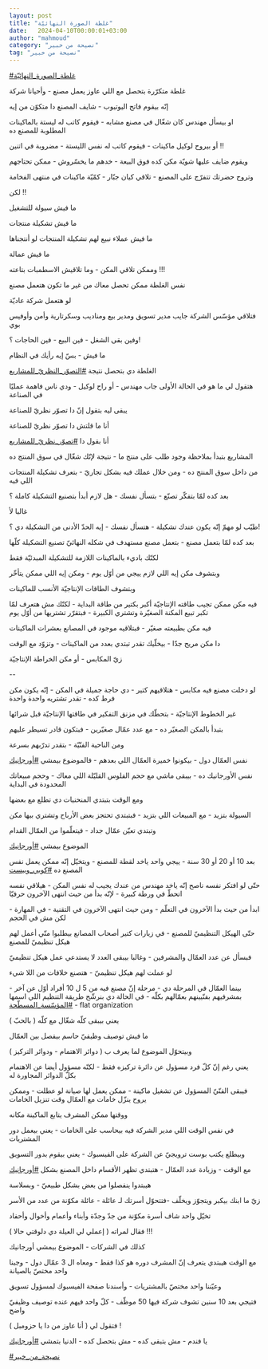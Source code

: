 ```yaml
---
layout: post
title: "غلطة الصورة النهائيّة"
date:   2024-04-10T00:00:01+03:00
author: "mahmoud"
category: "نصيحة من خبير"
tag: "نصيحة من خبير"
---
```



[<u>\#غلطة\_الصورة\_النهائيّة</u>](https://www.facebook.com/hashtag/%D8%BA%D9%84%D8%B7%D8%A9_%D8%A7%D9%84%D8%B5%D9%88%D8%B1%D8%A9_%D8%A7%D9%84%D9%86%D9%87%D8%A7%D8%A6%D9%8A%D9%91%D8%A9?__eep__=6&__cft__%5b0%5d=AZUVJojZp7d7hx22ywFvvLKuVIlfSqceRcOVb6hFCSHTpix1EGosFuW4mBN6f9QjQGCzgrUzBSZIQzbCKsdFNTUBKbLrfHc5gTaTrA4xpQA1NX50xVaIEL3gVJL6zLLgiM3z2jsfcZaDD4FJwYodHi3JT7cSKzAOwgj3cu1Qi5pa27gV0RhoOACprCzENE9IfWw&__tn__=*NK-R)




غلطة متكرّرة بتحصل مع اللي عاوز يعمل مصنع - وأحيانا
شركة

إنّه بيقوم فاتح اليوتيوب - شايف المصنع دا متكوّن من
إيه

او بيسأل مهندس كان شغّال في مصنع مشابه - فيقوم كاتب له
ليستة بالماكينات المطلوبة للمصنع ده

أو بيروح لوكيل ماكينات - فيقوم كاتب له نفس الليستة -
مضروبة في اتنين !!

ويقوم ضايف عليها شويّة مكن كده فوق البيعة - خدهم ما
يخسّروش - ممكن تحتاجهم




وتروح حضرتك تتفرّج على المصنع - تلاقي كيان جبّار - كمّيّة
ماكينات في منتهى الفخامة

لكن !!

ما فيش سيولة للتشغيل

ما فيش تشكيلة منتجات

ما فيش عملاء نبيع لهم تشكيلة المنتجات لو أنتجناها




ما فيش عمالة

وممكن تلاقي المكن - وما تلاقيش الاسطمبات بتاعته
!!!




نفس الغلطة ممكن تحصل معاك من غير ما تكون هتعمل
مصنع

لو هتعمل شركة عاديّة

فتلاقي مؤسّس الشركة جايب مدير تسويق ومدير بيع ومناديب
وسكرتارية وأمن وأوفيس بوي

وفين بقى الشغل - فين البيع - فين الحاجات ؟!

ما فيش - بسّ إيه رأيك في النظام




الغلطة دي بتحصل نتيجة
[<u>\#التصوّر\_النظريّ\_للمشاريع</u>](https://www.facebook.com/hashtag/%D8%A7%D9%84%D8%AA%D8%B5%D9%88%D9%91%D8%B1_%D8%A7%D9%84%D9%86%D8%B8%D8%B1%D9%8A%D9%91_%D9%84%D9%84%D9%85%D8%B4%D8%A7%D8%B1%D9%8A%D8%B9?__eep__=6&__cft__%5b0%5d=AZUVJojZp7d7hx22ywFvvLKuVIlfSqceRcOVb6hFCSHTpix1EGosFuW4mBN6f9QjQGCzgrUzBSZIQzbCKsdFNTUBKbLrfHc5gTaTrA4xpQA1NX50xVaIEL3gVJL6zLLgiM3z2jsfcZaDD4FJwYodHi3JT7cSKzAOwgj3cu1Qi5pa27gV0RhoOACprCzENE9IfWw&__tn__=*NK-R)




هتقول لي ما هو في الحالة الأولى جاب مهندس - أو راح
لوكيل - ودي ناس فاهمة عمليّا في الصناعة

يبقى ليه بتقول إنّ دا تصوّر نظريّ للصناعة




أنا ما قلتش دا تصوّر نظريّ للصناعة

أنا بقول دا
[<u>\#تصوّر\_نظريّ\_للمشاريع</u>](https://www.facebook.com/hashtag/%D8%AA%D8%B5%D9%88%D9%91%D8%B1_%D9%86%D8%B8%D8%B1%D9%8A%D9%91_%D9%84%D9%84%D9%85%D8%B4%D8%A7%D8%B1%D9%8A%D8%B9?__eep__=6&__cft__%5b0%5d=AZUVJojZp7d7hx22ywFvvLKuVIlfSqceRcOVb6hFCSHTpix1EGosFuW4mBN6f9QjQGCzgrUzBSZIQzbCKsdFNTUBKbLrfHc5gTaTrA4xpQA1NX50xVaIEL3gVJL6zLLgiM3z2jsfcZaDD4FJwYodHi3JT7cSKzAOwgj3cu1Qi5pa27gV0RhoOACprCzENE9IfWw&__tn__=*NK-R)




المشاريع بتبدأ بملاحظة وجود طلب على منتج ما - نتيجة لإنّك
شغّال في سوق المنتج ده

من داخل سوق المنتج ده - ومن خلال عملك فيه بشكل تجاريّ -
بتعرف تشكيلة المنتجات اللي فيه




بعد كده لمّا بتفكّر تصنّع - بتسأل نفسك - هل لازم أبدأ
بتصنيع التشكيلة كاملة ؟

غالبا لأ




طيّب لو مهمّ إنّه يكون عندك تشكيلة - هتسأل نفسك - إيه الحدّ
الأدنى من التشكيلة دي ؟!




بعد كده لمّا بتعمل مصنع - بتعمل مصنع مستهدف في شكله
النهائيّ تصنيع التشكيلة كلّها

لكنّك باديء بالماكينات اللازمة للتشكيلة المبدئيّة
فقط




وبتشوف مكن إيه اللي لازم ييجي من أوّل يوم - ومكن إيه اللي
ممكن يتأخّر




وبتشوف الطاقات الإنتاجيّة الأنسب للماكينات

فيه مكن ممكن تجيب طاقته الإنتاجيّة أكبر بكتير من طاقة
البداية - لكنّك مش هتعرف لمّا تكبر تبيع المكنة الصغيّرة وتشتري الكبيرة -
فبتقرّر تشتريها من أوّل يوم




فيه مكن بطبيعته صغيّر - فبتلاقيه موجود في المصانع بعشرات
الماكينات

دا مكن مريح جدّا - بيخلّيك تقدر تبتدي بعدد من الماكينات -
وتزوّد مع الوقت

زيّ المكابس - أو مكن الخراطة الإنتاجيّة

--

لو دخلت مصنع فيه مكابس - هتلاقيهم كتير - دي حاجة جميلة
في المكن - إنّه يكون مكن فرط كده - تقدر تشتريه واحدة واحدة

غير الخطوط الإنتاجيّة - بتحطّك في مزنق التفكير في طاقتها
الإنتاجيّة قبل شرائها




بتبدأ بالمكن الصغيّر ده - مع عدد عمّال صغيّرين - فبتكون
قادر تسيطر عليهم

ومن الناحية الفنّيّة - بتقدر تدرّبهم
بسرعة

نفس العمّال دول - بيكونوا خميرة العمّال اللي بعدهم -
فالموضوع بيمشي
[<u>\#أورجانيك</u>](https://www.facebook.com/hashtag/%D8%A3%D9%88%D8%B1%D8%AC%D8%A7%D9%86%D9%8A%D9%83?__eep__=6&__cft__%5b0%5d=AZUVJojZp7d7hx22ywFvvLKuVIlfSqceRcOVb6hFCSHTpix1EGosFuW4mBN6f9QjQGCzgrUzBSZIQzbCKsdFNTUBKbLrfHc5gTaTrA4xpQA1NX50xVaIEL3gVJL6zLLgiM3z2jsfcZaDD4FJwYodHi3JT7cSKzAOwgj3cu1Qi5pa27gV0RhoOACprCzENE9IfWw&__tn__=*NK-R)




نفس الأورجانيك ده - بيبقى ماشي مع حجم الفلوس القليّلة
اللي معاك - وحجم مبيعاتك المحدودة في البداية




ومع الوقت بتبتدي المنحنيات دي تطلع مع بعضها

السيولة بتزيد - مع المبيعات اللي بتزيد - فبتبتدي تحتجز
بعض الأرباح وتشتري بيها مكن




وتبتدي تعيّن عمّال جداد - فيتعلّموا من العمّال القدام

الموضوع بيمشي
[<u>\#أورجانيك</u>](https://www.facebook.com/hashtag/%D8%A3%D9%88%D8%B1%D8%AC%D8%A7%D9%86%D9%8A%D9%83?__eep__=6&__cft__%5b0%5d=AZUVJojZp7d7hx22ywFvvLKuVIlfSqceRcOVb6hFCSHTpix1EGosFuW4mBN6f9QjQGCzgrUzBSZIQzbCKsdFNTUBKbLrfHc5gTaTrA4xpQA1NX50xVaIEL3gVJL6zLLgiM3z2jsfcZaDD4FJwYodHi3JT7cSKzAOwgj3cu1Qi5pa27gV0RhoOACprCzENE9IfWw&__tn__=*NK-R)




بعد 10 أو 20 أو 30 سنة - ييجي واحد ياخد لقطة للمصنع -
ويتخيّل إنّه ممكن يعمل نفس المصنع ده
[<u>\#كوبي\_وبيست</u>](https://www.facebook.com/hashtag/%D9%83%D9%88%D8%A8%D9%8A_%D9%88%D8%A8%D9%8A%D8%B3%D8%AA?__eep__=6&__cft__%5b0%5d=AZUVJojZp7d7hx22ywFvvLKuVIlfSqceRcOVb6hFCSHTpix1EGosFuW4mBN6f9QjQGCzgrUzBSZIQzbCKsdFNTUBKbLrfHc5gTaTrA4xpQA1NX50xVaIEL3gVJL6zLLgiM3z2jsfcZaDD4FJwYodHi3JT7cSKzAOwgj3cu1Qi5pa27gV0RhoOACprCzENE9IfWw&__tn__=*NK-R)




حتّى لو افتكر نفسه ناصح إنّه ياخد مهندس من عندك يجيب له
نفس المكن - هيلاقي نفسه اتحطّ في ورطة كبيرة - لإنّه بدأ من حيث انتهى
الآخرون حرفيّا




ابدأ من حيث بدأ الآخرون في التعلّم - ومن حيث انتهى
الآخرون في التقنية - في المهارة - لكن مش في الحجم




حتّى الهيكل التنظيميّ للمصنع - في زيارات كتير أصحاب
المصانع بيطلبوا منّي أعمل لهم هيكل تنظيميّ للمصنع

فبسأل عن عدد العمّال والمشرفين - وغالبا بيبقى العدد لا
يستدعي عمل هيكل تنظيميّ

لو عملت لهم هيكل تنظيميّ - هتصنع خلافات من اللا
شيء




بينما العمّال في المرحلة دي - مرحلة إنّ مصنع فيه من 5 ل 10
أفراد أوّل عن آخر - بمشرفيهم بفنّيينهم بعمّالهم بكلّه - في الحالة دي بنرشّح
طريقة التنظيم اللي اسمها
[<u>\#المؤسّسة\_المسطّحة</u>](https://www.facebook.com/hashtag/%D8%A7%D9%84%D9%85%D8%A4%D8%B3%D9%91%D8%B3%D8%A9_%D8%A7%D9%84%D9%85%D8%B3%D8%B7%D9%91%D8%AD%D8%A9?__eep__=6&__cft__%5b0%5d=AZUVJojZp7d7hx22ywFvvLKuVIlfSqceRcOVb6hFCSHTpix1EGosFuW4mBN6f9QjQGCzgrUzBSZIQzbCKsdFNTUBKbLrfHc5gTaTrA4xpQA1NX50xVaIEL3gVJL6zLLgiM3z2jsfcZaDD4FJwYodHi3JT7cSKzAOwgj3cu1Qi5pa27gV0RhoOACprCzENE9IfWw&__tn__=*NK-R) -
flat organization




يعني بيبقى كلّه شغّال مع كلّه ( بالحبّ )

ما فيش توصيف وظيفيّ حاسم بيفصل بين العمّال

وبيتحوّل الموضوع لما يعرف ب ( دوائر الاهتمام - ودوائر
التركيز )




يعني رغم إنّ كلّ فرد مسؤول عن دائرة تركيزه فقط - لكنّه
مسؤول أيضا عن الاهتمام بكلّ الدوائر المجاورة له

فيبقى الفنّيّ المسؤول عن تشغيل ماكينة - ممكن يعمل لها
صيانة لو عطلت - وممكن يروح ينزّل خامات مع العمّال وقت تنزيل الخامات

ووقتها ممكن المشرف يتابع الماكينة مكانه




في نفس الوقت اللي مدير الشركة فيه بيحاسب على الخامات -
يعني بيعمل دور المشتريات

وبيطلع يكتب بوست ترويجيّ عن الشركة على الفيسبوك - يعني
بيقوم بدور التسويق




مع الوقت - وزيادة عدد العمّال - هتبتدي تظهر الأقسام داخل
المصنع بشكل
[<u>\#أورجانيك</u>](https://www.facebook.com/hashtag/%D8%A3%D9%88%D8%B1%D8%AC%D8%A7%D9%86%D9%8A%D9%83?__eep__=6&__cft__%5b0%5d=AZUVJojZp7d7hx22ywFvvLKuVIlfSqceRcOVb6hFCSHTpix1EGosFuW4mBN6f9QjQGCzgrUzBSZIQzbCKsdFNTUBKbLrfHc5gTaTrA4xpQA1NX50xVaIEL3gVJL6zLLgiM3z2jsfcZaDD4FJwYodHi3JT7cSKzAOwgj3cu1Qi5pa27gV0RhoOACprCzENE9IfWw&__tn__=*NK-R)

هيبتدوا ينفصلوا من بعض بشكل طبيعيّ - وبسلاسة




زيّ ما ابنك بيكبر ويتجوّز ويخلّف
-فتتحوّل أسرتك لـ عائلة - عائلة مكوّنة من عدد من
الأسر




تخيّل واحد شاف أسرة مكوّنة من جدّ وجدّة وأبناء وأعمام وأخوال
وأحفاد

فقال لمراته ( إعملي لي العيلة دي دلوقتي حالا )
!!!




كذلك في الشركات - الموضوع بيمشي أورجانيك

مع الوقت هيبتدي يتعرف إنّ المشرف دوره هو كذا فقط - ومعاه
ال 3 عمّال دول - وجبنا واحد مختصّ بالصيانة

وعيّننا واحد مختصّ بالمشتريات - وأسندنا صفحة الفيسبوك
لمسؤول تسويق




فتيجي بعد 10 سنين تشوف شركة فيها 50 موظّف - كلّ واحد فيهم
عنده توصيف وظيفيّ واضح

فتقول لي ( أنا عاوز من دا يا حزومبل ) !




يا فندم - مش بتبقى كده - مش بتحصل كده - الدنيا
بتمشي
[<u>\#أورجانيك</u>](https://www.facebook.com/hashtag/%D8%A3%D9%88%D8%B1%D8%AC%D8%A7%D9%86%D9%8A%D9%83?__eep__=6&__cft__%5b0%5d=AZUVJojZp7d7hx22ywFvvLKuVIlfSqceRcOVb6hFCSHTpix1EGosFuW4mBN6f9QjQGCzgrUzBSZIQzbCKsdFNTUBKbLrfHc5gTaTrA4xpQA1NX50xVaIEL3gVJL6zLLgiM3z2jsfcZaDD4FJwYodHi3JT7cSKzAOwgj3cu1Qi5pa27gV0RhoOACprCzENE9IfWw&__tn__=*NK-R)




[<u>\#نصيحة\_من\_خبير</u>](https://www.facebook.com/hashtag/%D9%86%D8%B5%D9%8A%D8%AD%D8%A9_%D9%85%D9%86_%D8%AE%D8%A8%D9%8A%D8%B1?__eep__=6&__cft__%5b0%5d=AZUVJojZp7d7hx22ywFvvLKuVIlfSqceRcOVb6hFCSHTpix1EGosFuW4mBN6f9QjQGCzgrUzBSZIQzbCKsdFNTUBKbLrfHc5gTaTrA4xpQA1NX50xVaIEL3gVJL6zLLgiM3z2jsfcZaDD4FJwYodHi3JT7cSKzAOwgj3cu1Qi5pa27gV0RhoOACprCzENE9IfWw&__tn__=*NK-R)
